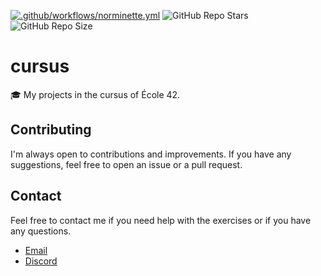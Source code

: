 [![.github/workflows/norminette.yml](https://github.com/lareii/cursus/actions/workflows/norminette.yml/badge.svg)](https://github.com/lareii/cursus/actions/workflows/norminette.yml)
![GitHub Repo Stars](https://img.shields.io/github/stars/lareii/cursus?style=flat&color=yellow)
![GitHub Repo Size](https://img.shields.io/github/repo-size/lareii/cursus?style=flat)

# cursus
🎓 My projects in the cursus of École 42.

## Contributing
I'm always open to contributions and improvements. If you have any suggestions, feel free to open an issue or a pull request.

## Contact
Feel free to contact me if you need help with the exercises or if you have any questions.

- [Email](mailto:emirhan@babaoglu.dev)
- [Discord](https://discord.gg/taMRRAHb6y)